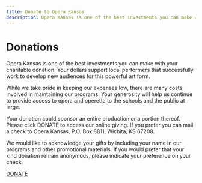 ```yaml
---
title: Donate to Opera Kansas
description: Opera Kansas is one of the best investments you can make with your charitable donation. Your dollars support local performers that successfully work to develop new audiences for this powerful art form.
---
```


# Donations

Opera Kansas is one of the best investments you can make with your charitable donation. Your dollars support local performers that successfully work to develop new audiences for this powerful art form. 

While we take pride in keeping our expenses low, there are many costs involved in maintaining our programs. Your generosity will help us continue to provide access to opera and operetta to the schools and the public at large. 

Your donation could sponsor an entire production or a portion thereof. Please click DONATE to access our online giving. If you prefer you can mail a check to Opera Kansas, P.O. Box 8811, Wichita, KS 67208.

We would like to acknowledge your gifts by including your name in our programs and other promotional materials. If you would prefer that your kind donation remain anonymous, please indicate your preference on your check. 

<a href="https://mkt.com/opera-kansas" class="sq-embed-button" data-style-background-color="#bf0010" data-style-width="160px" data-style-height="46px">DONATE</a>

<script src="https://cdn.sq-api.com/market/embed.js" charset="utf-8"></script>
